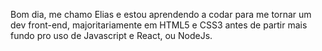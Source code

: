 Bom dia, me chamo Elias e estou aprendendo a codar para me tornar um dev front-end, majoritariamente em HTML5 e CSS3 antes de partir mais fundo pro uso de Javascript e React, ou NodeJs.

